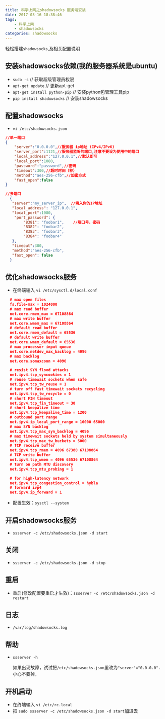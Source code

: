 ```yaml
---
title: 科学上网之shadowsocks 服务端安装
date: 2017-03-16 18:38:46
tags:
    - 科学上网
    - shadowsocks
categories: shadowsocks
---
```


轻松搭建`shadowsocks`,及相关配置说明

<!-- more -->

## 安装shadowsocks依赖(我的服务器系统是ubuntu)

- `sudo -s` // 获取超级管理员权限
- `apt-get update` // 更新apt-get
- `apt-get install python-pip` // 安装python包管理工具pip
- `pip install shadowsocks` // 安装shadowsocks

## 配置shadowsocks

- `vi /etc/shadowsocks.json`

```json
//单一端口
{
    "server":"0.0.0.0",//服务器 ip地址 (IPv4/IPv6)
    "server_port":1121,//服务器监听的端口,注意不要设为使用中的端口
    "local_address":"127.0.0.1",//默认即可
    "local_port":1080,
    "password":"password",//密码
    "timeout":300,//超时时间（秒）
    "method":"aes-256-cfb",//加密方式
    "fast_open":false
}

//多端口
  {
   "server":"my_server_ip",  //填入你的IP地址
   "local_address": "127.0.0.1",
   "local_port":1080,
    "port_password": {
        "8381": "foobar1",    //端口号，密码
        "8382": "foobar2",
        "8383": "foobar3",
        "8384": "foobar4"
   },
   "timeout":300,
   "method":"aes-256-cfb",
   "fast_open": false
  }
```

## 优化shadowsocks服务

- 在终端输入 `vi /etc/sysctl.d/local.conf`

```json
  # max open files
  fs.file-max = 1024000
  # max read buffer
  net.core.rmem_max = 67108864
  # max write buffer
  net.core.wmem_max = 67108864
  # default read buffer
  net.core.rmem_default = 65536
  # default write buffer
  net.core.wmem_default = 65536
  # max processor input queue
  net.core.netdev_max_backlog = 4096
  # max backlog
  net.core.somaxconn = 4096

  # resist SYN flood attacks
  net.ipv4.tcp_syncookies = 1
  # reuse timewait sockets when safe
  net.ipv4.tcp_tw_reuse = 1
  # turn off fast timewait sockets recycling
  net.ipv4.tcp_tw_recycle = 0
  # short FIN timeout
  net.ipv4.tcp_fin_timeout = 30
  # short keepalive time
  net.ipv4.tcp_keepalive_time = 1200
  # outbound port range
  net.ipv4.ip_local_port_range = 10000 65000
  # max SYN backlog
  net.ipv4.tcp_max_syn_backlog = 4096
  # max timewait sockets held by system simultaneously
  net.ipv4.tcp_max_tw_buckets = 5000
  # TCP receive buffer
  net.ipv4.tcp_rmem = 4096 87380 67108864
  # TCP write buffer
  net.ipv4.tcp_wmem = 4096 65536 67108864
  # turn on path MTU discovery
  net.ipv4.tcp_mtu_probing = 1

  # for high-latency network
  net.ipv4.tcp_congestion_control = hybla
  # forward ivp4
  net.ipv4.ip_forward = 1
```

- 配置生效：`sysctl --system`

## 开启shadowsocks服务

- `ssserver -c /etc/shadowsocks.json -d start`

## 关闭

- `ssserver -c /etc/shadowsocks.json -d stop`

## 重启

- 重启(修改配置要重启才生效)：`ssserver -c /etc/shadowsocks.json -d restart`

## 日志

- `/var/log/shadowsocks.log`

## 帮助

- `ssserver -h`

    如果出现故障，试试把`/etc/shadowsocks.json`里改为`"server"="0.0.0.0".` 小心不要掉`,`

## 开机启动

- 在终端输入 `vi /etc/rc.local`
- 把 `sudo ssserver -c /etc/shadowsocks.json -d start`加进去
